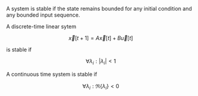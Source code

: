 A system is stable if the state remains bounded for any initial condition and any bounded input sequence.

A discrete-time linear sytem

$$
\vec{x}[t+1] = A\vec{x}[t] + B\vec{u}[t]
$$

is stable if 

$$
\forall \lambda_i : \vert \lambda_i \vert < 1
$$


A continuous time system is stable if

$$
\forall \lambda_i : \Re \{\lambda_i\} < 0
$$